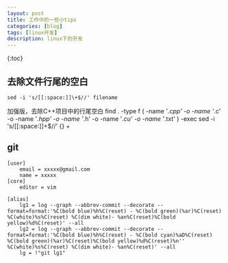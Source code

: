 ```yaml
---
layout: post
title: 工作中的一些小tips
categories: [blog]
tags: [linux开发]
description: linux下的开发
--- 
```


{:toc}

## 去除文件行尾的空白
`sed -i 's/[[:space:]]\+$//' filename`

加强版，去除C++项目中的行尾空白
find . -type f \( -name '*.cpp' -o -name '*.c' -o -name '*.hpp' -o -name '*.h' -o -name '*.cu' -o -name '*.txt' \) -exec sed -i 's/[[:space:]]\+$//' {} +


## git
```
[user]
	email = xxxxx@gmail.com
	name = xxxxx
[core]
	editor = vim

[alias]
	lg1 = log --graph --abbrev-commit --decorate --format=format:'%C(bold blue)%h%C(reset) - %C(bold green)(%ar)%C(reset) %C(white)%s%C(reset) %C(dim white)- %an%C(reset)%C(bold yellow)%d%C(reset)' --all
	lg2 = log --graph --abbrev-commit --decorate --format=format:'%C(bold blue)%h%C(reset) - %C(bold cyan)%aD%C(reset) %C(bold green)(%ar)%C(reset)%C(bold yellow)%d%C(reset)%n''          %C(white)%s%C(reset) %C(dim white)- %an%C(reset)' --all
	lg = !"git lg1"
```